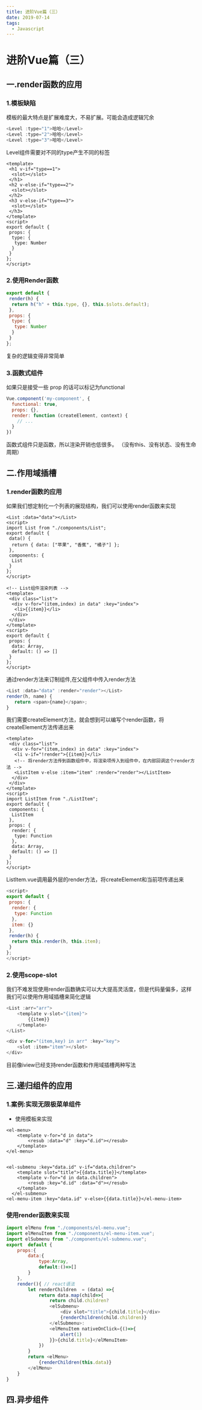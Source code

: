 ```yaml
---
title: 进阶Vue篇（三）
date: 2019-07-14
tags:
  - Javascript
---
```


# 进阶Vue篇（三）
## 一.render函数的应用
### 1.模板缺陷
模板的最大特点是扩展难度大，不易扩展。可能会造成逻辑冗余

```js
<Level :type="1">哈哈</Level>
<Level :type="2">哈哈</Level>
<Level :type="3">哈哈</Level>
```
Level组件需要对不同的type产生不同的标签

```vue
<template>
 <h1 v-if="type==1">
  <slot></slot>
 </h1>
 <h2 v-else-if="type==2">
  <slot></slot>
 </h2>
 <h3 v-else-if="type==3">
  <slot></slot>
 </h3>
</template>
<script>
export default {
 props: {
  type: {
   type: Number
  }
 }
};
</script>
```
### 2.使用Render函数
```js
export default {
 render(h) {
  return h("h" + this.type, {}, this.$slots.default);
 },
 props: {
  type: {
   type: Number
  }
 }
};
```
复杂的逻辑变得非常简单

### 3.函数式组件
如果只是接受一些 prop 的话可以标记为functional

```js
Vue.component('my-component', {
  functional: true,
  props: {},
  render: function (createElement, context) {
    // ...
  }
})
```
函数式组件只是函数，所以渲染开销也低很多。 （没有this、没有状态、没有生命周期）

## 二.作用域插槽
### 1.render函数的应用
如果我们想定制化一个列表的展现结构，我们可以使用render函数来实现

```vue
<List :data="data"></List>
<script>
import List from "./components/List";
export default {
 data() {
  return { data: ["苹果", "香蕉", "橘子"] };
 },
 components: {
  List
 }
};
</script>

<!-- List组件渲染列表 -->
<template>
 <div class="list">
  <div v-for="(item,index) in data" :key="index">
   <li>{{item}}</li>
  </div>
 </div>
</template>
<script>
export default {
 props: {
  data: Array,
  default: () => []
 }
};
</script>
```
通过render方法来订制组件,在父组件中传入render方法

```js
<List :data="data" :render="render"></List>
render(h, name) {
   return <span>{name}</span>;
}
```
我们需要createElement方法，就会想到可以编写个render函数，将createElement方法传递出来

```vue
<template>
 <div class="list">
  <div v-for="(item,index) in data" :key="index">
   <li v-if="!render">{{item}}</li>
   <!-- 将render方法传到函数组件中，将渲染项传入到组件中，在内部回调这个render方法 -->
   <ListItem v-else :item="item" :render="render"></ListItem>
  </div>
 </div>
</template>
<script>
import ListItem from "./ListItem";
export default {
 components: {
  ListItem
 },
 props: {
  render: {
   type: Function
  },
  data: Array,
  default: () => []
 }
};
</script>
```
ListItem.vue调用最外层的render方法，将createElement和当前项传递出来

```js
<script>
export default {
 props: {
  render: {
   type: Function
  },
  item: {}
 },
 render(h) {
  return this.render(h, this.item);
 }
};
</script>
```
### 2.使用scope-slot
我们不难发现使用render函数确实可以大大提高灵活度，但是代码量偏多，这样我们可以使用作用域插槽来简化逻辑

```js
<List :arr="arr">
    <template v-slot="{item}">
        {{item}}
    </template>
</List>

<div v-for="(item,key) in arr" :key="key">
    <slot :item="item"></slot>
</div>
```
目前像iview已经支持render函数和作用域插槽两种写法

## 三.递归组件的应用
### 1.案例:实现无限极菜单组件
- 使用模板来实现
```vue
<el-menu>
    <template v-for="d in data">
        <resub :data="d" :key="d.id"></resub>
    </template>
</el-menu>


<el-submenu :key="data.id" v-if="data.children">
    <template slot="title">{{data.title}}</template>
    <template v-for="d in data.children">
        <resub :key="d.id" :data="d"></resub>
    </template>
  </el-submenu>
<el-menu-item :key="data.id" v-else>{{data.title}}</el-menu-item>
```
### 使用render函数来实现
```js
import elMenu from "./components/el-menu.vue";
import elMenuItem from "./components/el-menu-item.vue";
import elSubmenu from "./components/el-submenu.vue";
export  default {
    props:{
        data:{
            type:Array,
            default:()=>[]
        }
    },
    render(){ // react语法 
        let renderChildren  = (data) =>{
            return data.map(child=>{
                return child.children? 
                <elSubmenu>
                    <div slot="title">{child.title}</div>
                    {renderChildren(child.children)}
                </elSubmenu>:
                <elMenuItem nativeOnClick={()=>{
                    alert(1)
                }}>{child.title}</elMenuItem>
            })
        }
        return <elMenu>
            {renderChildren(this.data)}
        </elMenu>
    }
}
```
## 四.异步组件
